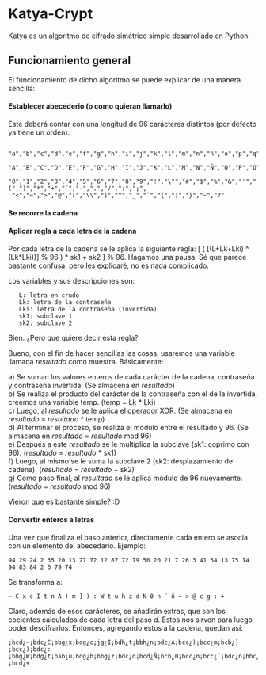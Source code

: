 # Katya-Crypt

Katya es un algoritmo de cifrado simétrico simple desarrollado en Python.

## Funcionamiento general

El funcionamiento de dicho algoritmo se puede explicar de una manera sencilla:

#### Establecer abecederio (o como quieran llamarlo)

Este deberá contar con una longitud de 96 carácteres distintos (por defecto ya tiene un orden):

```
 "a","b","c","d","e","f","g","h","i","j","k","l","m","n","ñ","o","p","q","r","s","t","u","v","w","x","y","z",
 "A","B","C","D","E","F","G","H","I","J","K","L","M","N","Ñ","O","P","Q","R","S","T","U","V","W","X","Y","Z",
 "0","1","2","3","4","5","6","7","8","9","!","\"","#","$","%","&","'","(",")","*","+","´","-",".","/",":",";",
 "<","=",">","@","[","\\","]","^","_","`","{","|","}","~","?"
```

#### Se recorre la cadena



#### Aplicar regla a cada letra de la cadena

Por cada letra de la cadena se le aplica la siguiente regla: [ ( [(L+Lk+Lki) ^ (Lk*Lki))] % 96 ) * sk1 + sk2 ] % 96.
Hagamos una pausa. Sé que parece bastante confusa, pero les explicaré, no es nada complicado.
   
Los variables y sus descripciones son:
```
   L: letra en crudo
   Lk: letra de la contraseña
   Lki: letra de la contraseña (invertida)
   sk1: subclave 1
   sk2: subclave 2
```
   
Bien. ¿Pero que quiere decir esta regla? 
   
Bueno, con el fin de hacer sencillas las cosas, usaremos una variable llamada *resultado* como muestra. Básicamente:
   
a) Se suman los valores enteros de cada carácter de la cadena, contraseña y contraseña invertida. (Se almacena en *resultado*)<br>
b) Se realiza el producto del carácter de la contraseña con el de la invertida, creemos una variable temp. (temp = Lk * Lki)<br>
c) Luego, al *resultado* se le aplica el <a href="https://en.wikipedia.org/wiki/Exclusive_or">operador XOR</a>. (Se almacena en *resultado* = *resultado* ^ temp)<br>
d) Al terminar el proceso, se realiza el módulo entre el resultado y 96. (Se almacena en *resultado* = *resultado* mod 96)<br>
e) Después a este *resultado* se le multiplica la subclave (sk1: coprimo con 96). (*resultado* = *resultado* * sk1)<br>
f) Luego, al mismo se le suma la subclave 2 (sk2: desplazamiento de cadena). (*resultado* = *resultado* + sk2)<br>
g) Como paso final, al *resultado* se le aplica módulo de 96 nuevamente. (*resultado* = *resultado* mod 96)

Vieron que es bastante simple? :D

#### Convertir enteros a letras

Una vez que finaliza el paso anterior, directamente cada entero se asocia con un elemento del abecedario. Ejemplo:

```
94 29 24 2 35 20 13 27 72 12 87 72 79 50 20 21 7 26 3 41 54 13 75 14 94 83 84 2 6 79 74

```

Se transforma a:

```
~ C x c I t n A ) m ] ) : W t u h z d Ñ 0 n ´ ñ ~ > @ c g : +
```

Claro, además de esos carácteres, se añadirán extras, que son los cocientes calculados de cada letra del paso *d*. Estos nos sirven para luego poder descifrarlos. Entonces, agregando estos a la cadena, quedan así:

```
¡bcd¿~¡bdc¿C¡bbg¿x¡bdg¿c¡jg¿I¡bdh¿t¡bbh¿n¡bdc¿A¡bcc¿)¡bcc¿m¡bcb¿]¡bcc¿)¡bdc¿:¡bbg¿W¡bdg¿t¡bab¿u¡bdg¿h¡bbg¿z¡bdc¿d¡bcd¿Ñ¡bcb¿0¡bcc¿n¡bcc¿´¡bdc¿ñ¡bbc¿~¡bdg¿>¡baa¿@¡bdg¿c¡bbh¿g¡bdc¿:¡bcd¿+
```
